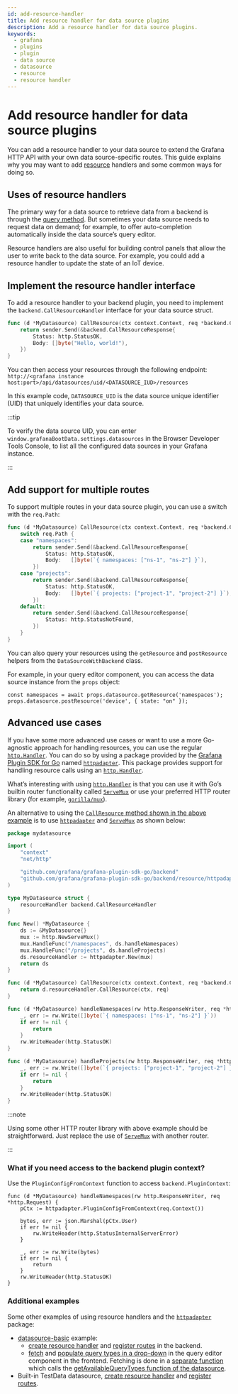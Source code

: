 ```yaml
---
id: add-resource-handler
title: Add resource handler for data source plugins
description: Add a resource handler for data source plugins.
keywords:
  - grafana
  - plugins
  - plugin
  - data source
  - datasource
  - resource
  - resource handler
---
```


# Add resource handler for data source plugins

You can add a resource handler to your data source to extend the Grafana HTTP API with your own data source-specific routes. This guide explains why you may want to add [resource](/introduction/backend-plugins#resources) handlers and some common ways for doing so.

## Uses of resource handlers

The primary way for a data source to retrieve data from a backend is through the [query method](./add-query-editor-help.md). But sometimes your data source needs to request data on demand; for example, to offer auto-completion automatically inside the data source’s query editor.

Resource handlers are also useful for building control panels that allow the user to write back to the data source. For example, you could add a resource handler to update the state of an IoT device.

## Implement the resource handler interface

To add a resource handler to your backend plugin, you need to implement the `backend.CallResourceHandler` interface for your data source struct.

```go
func (d *MyDatasource) CallResource(ctx context.Context, req *backend.CallResourceRequest, sender backend.CallResourceResponseSender) error {
    return sender.Send(&backend.CallResourceResponse{
        Status: http.StatusOK,
        Body: []byte("Hello, world!"),
    })
}
```

You can then access your resources through the following endpoint: `http://<grafana instance host:port>/api/datasources/uid/<DATASOURCE_IUD>/resources`

In this example code, `DATASOURCE_UID` is the data source unique identifier (UID) that uniquely identifies your data source.

:::tip

To verify the data source UID, you can enter `window.grafanaBootData.settings.datasources` in the Browser Developer Tools Console, to list all the configured data sources in your Grafana instance.

:::

## Add support for multiple routes

To support multiple routes in your data source plugin, you can use a switch with the `req.Path`:

```go
func (d *MyDatasource) CallResource(ctx context.Context, req *backend.CallResourceRequest, sender backend.CallResourceResponseSender) error {
	switch req.Path {
	case "namespaces":
		return sender.Send(&backend.CallResourceResponse{
			Status: http.StatusOK,
			Body:   []byte(`{ namespaces: ["ns-1", "ns-2"] }`),
		})
	case "projects":
		return sender.Send(&backend.CallResourceResponse{
			Status: http.StatusOK,
			Body:   []byte(`{ projects: ["project-1", "project-2"] }`),
		})
	default:
		return sender.Send(&backend.CallResourceResponse{
			Status: http.StatusNotFound,
		})
	}
}
```

You can also query your resources using the `getResource` and `postResource` helpers from the `DataSourceWithBackend` class.

For example, in your query editor component, you can access the data source instance from the `props` object:

```
const namespaces = await props.datasource.getResource('namespaces');
props.datasource.postResource('device', { state: "on" });
```

## Advanced use cases

If you have some more advanced use cases or want to use a more Go-agnostic approach for handling resources, you can use the regular [`http.Handler`](https://pkg.go.dev/net/http#Handler). You can do so by using a package provided by the [Grafana Plugin SDK for Go](../../introduction/grafana-plugin-sdk-for-go.md) named [`httpadapter`](https://pkg.go.dev/github.com/grafana/grafana-plugin-sdk-go/backend/resource/httpadapter). This package provides support for handling resource calls using an [`http.Handler`](https://pkg.go.dev/net/http#Handler).

What’s interesting with using [`http.Handler`](https://pkg.go.dev/net/http#Handler) is that you can use it with Go’s builtin router functionality called [`ServeMux`](https://pkg.go.dev/net/http#ServeMux) or use your preferred HTTP router library (for example, [`gorilla/mux`](https://github.com/gorilla/mux)).

An alternative to using the [`CallResource` method shown in the above example](#add-resource-handler-for-data-source-plugins) is to use [`httpadapter`](https://pkg.go.dev/github.com/grafana/grafana-plugin-sdk-go/backend/resource/httpadapter) and [`ServeMux`](https://pkg.go.dev/net/http#ServeMux) as shown below:

```go
package mydatasource

import (
	"context"
	"net/http"

	"github.com/grafana/grafana-plugin-sdk-go/backend"
	"github.com/grafana/grafana-plugin-sdk-go/backend/resource/httpadapter"
)

type MyDatasource struct {
	resourceHandler backend.CallResourceHandler
}

func New() *MyDatasource {
	ds := &MyDatasource{}
	mux := http.NewServeMux()
	mux.HandleFunc("/namespaces", ds.handleNamespaces)
	mux.HandleFunc("/projects", ds.handleProjects)
	ds.resourceHandler := httpadapter.New(mux)
	return ds
}

func (d *MyDatasource) CallResource(ctx context.Context, req *backend.CallResourceRequest, sender backend.CallResourceResponseSender) error {
	return d.resourceHandler.CallResource(ctx, req)
}

func (d *MyDatasource) handleNamespaces(rw http.ResponseWriter, req *http.Request) {
	_, err := rw.Write([]byte(`{ namespaces: ["ns-1", "ns-2"] }`))
	if err != nil {
		return
	}
	rw.WriteHeader(http.StatusOK)
}

func (d *MyDatasource) handleProjects(rw http.ResponseWriter, req *http.Request) {
	_, err := rw.Write([]byte(`{ projects: ["project-1", "project-2"] }`))
	if err != nil {
		return
	}
	rw.WriteHeader(http.StatusOK)
}
```

:::note

Using some other HTTP router library with above example should be straightforward. Just replace the use of [`ServeMux`](https://pkg.go.dev/net/http#ServeMux) with another router.

:::

### What if you need access to the backend plugin context?

Use the `PluginConfigFromContext` function to access `backend.PluginContext`:

```
func (d *MyDatasource) handleNamespaces(rw http.ResponseWriter, req *http.Request) {
	pCtx := httpadapter.PluginConfigFromContext(req.Context())

	bytes, err := json.Marshal(pCtx.User)
	if err != nil {
		rw.WriteHeader(http.StatusInternalServerError)
	}

	_, err := rw.Write(bytes)
	if err != nil {
		return
	}
	rw.WriteHeader(http.StatusOK)
}
```
### Additional examples

Some other examples of using resource handlers and the [`httpadapter`](https://pkg.go.dev/github.com/grafana/grafana-plugin-sdk-go/backend/resource/httpadapter) package:

- [datasource-basic](https://github.com/grafana/grafana-plugin-examples/tree/main/examples/datasource-basic) example:
  - [create resource handler](https://github.com/grafana/grafana-plugin-examples/blob/309228fffb09c092c08dbd3d17f45a656b2ec3c6/examples/datasource-basic/pkg/plugin/datasource.go#L39) and [register routes](https://github.com/grafana/grafana-plugin-examples/blob/main/examples/datasource-basic/pkg/plugin/resource_handler.go) in the backend. 
  - [fetch](https://github.com/grafana/grafana-plugin-examples/blob/309228fffb09c092c08dbd3d17f45a656b2ec3c6/examples/datasource-basic/src/components/QueryEditor/QueryEditor.tsx#L15) and [populate query types in a drop-down](https://github.com/grafana/grafana-plugin-examples/blob/309228fffb09c092c08dbd3d17f45a656b2ec3c6/examples/datasource-basic/src/components/QueryEditor/QueryEditor.tsx#L42) in the query editor component in the frontend. Fetching is done in a [separate function](https://github.com/grafana/grafana-plugin-examples/blob/309228fffb09c092c08dbd3d17f45a656b2ec3c6/examples/datasource-basic/src/components/QueryEditor/useQueryTypes.tsx#L13) which calls the [getAvailableQueryTypes function of the datasource](https://github.com/grafana/grafana-plugin-examples/blob/309228fffb09c092c08dbd3d17f45a656b2ec3c6/examples/datasource-basic/src/datasource.ts#L21-L23).
- Built-in TestData datasource, [create resource handler](https://github.com/grafana/grafana/blob/5687243d0b3bad06c4da809f925cfdf3d32c5a16/pkg/tsdb/grafana-testdata-datasource/testdata.go#L45) and [register routes](https://github.com/grafana/grafana/blob/5687243d0b3bad06c4da809f925cfdf3d32c5a16/pkg/tsdb/grafana-testdata-datasource/resource_handler.go#L17-L28).

